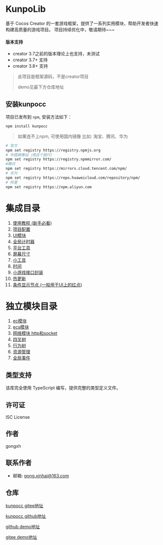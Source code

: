 # KunpoLib
基于 Cocos Creator 的一套游戏框架，提供了一系列实用模块，帮助开发者快速构建高质量的游戏项目。
项目持续优化中，敬请期待~~~


#### 版本支持
- creator 3.7之前的版本理论上也支持，未测试
- creator 3.7+ 支持
- creator 3.8+ 支持

>  此项目是框架源码，不是creator项目
>
> demo见最下方仓库地址

## 安装kunpocc

项目已发布到 `npm`, 安装方法如下：

```bash
npm install kunpocc
```

> 如果连不上npm, 可使用国内镜像 比如: 淘宝、腾讯、华为

```bash
# 官方
npm set registry https://registry.npmjs.org
# 中国镜像站（用这个就行）
npm set registry https://registry.npmmirror.com/
#腾讯
npm set registry https://mirrors.cloud.tencent.com/npm/
# 华为
npm set registry https://repo.huaweicloud.com/repository/npm/
# 阿里
npm set registry https://npm.aliyun.com
```

# 集成目录
1. [使用教程 (新手必看)](./docs/Noviciate.md)
2. [项目配置](./docs/Basic.md)
3. [UI模块](./docs/UI.md)
4. [全局计时器](./docs/Timer.md)
5. [平台工具](./docs/Platform.md)
6. [屏幕尺寸](./docs/Screen.md)
7. [小工具](./docs/Tools.md)
8. [时间](./docs/Time.md)
9. [小游戏接口封装](./docs/MiniGame.md)
10. [热更新](./docs/HotUpdate.md)
11. [条件显示节点 (一般用于UI上的红点)](./docs/Condition.md)

# 独立模块目录
1. [ec模块](https://github.com/Gongxh0901/kunpo-ec)
2. [ecs模块](https://github.com/Gongxh0901/kunpo-esc)
3. [网络模块 http和socket](https://github.com/Gongxh0901/kunpocc-net)
4. [四叉树](https://github.com/Gongxh0901/kunpo-quadtree)
5. [行为树](https://github.com/Gongxh0901/kunpocc-behaviortree)
6. [资源管理](https://github.com/Gongxh0901/kunpocc-assets)
7. [全局事件](https://github.com/Gongxh0901/kunpocc-event)
## 类型支持

该库完全使用 TypeScript 编写，提供完整的类型定义文件。

## 许可证

ISC License

## 作者

gongxh

## 联系作者

*  邮箱: gong.xinhai@163.com

## 仓库
[kunpocc gitee地址](https://gitee.com/gongxinhai/kunpolibrary)

[kunpocc github地址](https://github.com/Gongxh0901/kunpolibrary)

[github demo地址](https://github.com/Gongxh0901/KunpoDemo)

[gitee demo地址](https://gitee.com/gongxinhai/kunpo-demo)

